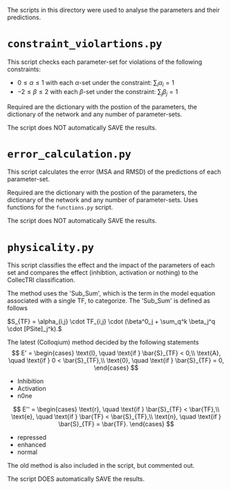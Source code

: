 The scripts in this directory were used to analyse the parameters and their predictions.

# `constraint_violartions.py`
This script checks each parameter-set for violations of the following constraints:
- $0 \le \alpha \le 1$ with each $\alpha$-set under the constraint: $\sum_i \alpha_i = 1$
- $-2 \le \beta \le 2$ with each $\beta$-set under the constraint: $\sum_j \beta_j = 1$


Required are the dictionary with the postion of the parameters, the dictionary of the network and any number of parameter-sets. 

The script does NOT automatically SAVE the results.

# `error_calculation.py`
This script calculates the error (MSA and RMSD) of the predictions of each parameter-set.

Required are the dictionary with the postion of the parameters, the dictionary of the network and any number of parameter-sets. 
Uses functions for the `functions.py` script.

The script does NOT automatically SAVE the results.

# `physicality.py`
This script classifies the effect and the impact of the parameters of each set and compares the effect (inhibtion, activation or nothing)
to the CollecTRI classification.

The method uses the 'Sub_Sum', which is the term in the model equation associated with a single TF, to categorize. The 'Sub_Sum' is 
defined as follows

$S_{TF} = \alpha_{i,j} \cdot TF_{i,j} \cdot (\beta^0_j + \sum_q^k \beta_j^q \cdot [PSite]_j^k).$

The latest (Colloqium) method decided by the following statements
$$ E' = \begin{cases}
	\text{I}, \quad \text{if } \bar{S}_{TF} < 0,\\
	\text{A}, \quad \text{if } 0 < \bar{S}_{TF},\\
	\text{0}, \quad \text{if } \bar{S}_{TF} = 0,
	\end{cases} 
$$
- Inhibition
- Activation
- n0ne

$$ E'' = \begin{cases}
	\text{r}, \quad \text{if } \bar{S}_{TF} < \bar{TF},\\
	\text{e}, \quad \text{if } \bar{TF} < \bar{S}_{TF},\\
	\text{n}, \quad \text{if } \bar{S}_{TF} = \bar{TF}.
	\end{cases} 
$$
- repressed
- enhanced
- normal

The old method is also included in the script, but commented out.

The script DOES automatically SAVE the results.
